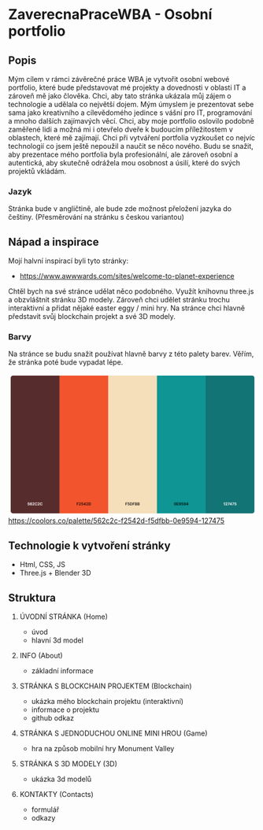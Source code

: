 # ZaverecnaPraceWBA - Osobní portfolio

## Popis

Mým cílem v rámci závěrečné práce WBA je vytvořit osobní webové portfolio, které bude představovat mé projekty a dovednosti v oblasti IT a zároveň mě jako člověka. Chci, aby tato stránka ukázala můj zájem o technologie a udělala co největší dojem. Mým úmyslem je prezentovat sebe sama jako kreativního a cílevědomého jedince s vášní pro IT, programování a mnoho dalších zajímavých věcí. Chci, aby moje portfolio oslovilo podobně zaměřené lidi a možná mi i otevřelo dveře k budoucím příležitostem v oblastech, které mě zajímají. Chci při vytváření portfolia vyzkoušet co nejvíc technologií co jsem ještě nepoužil a naučit se něco nového. Budu se snažit, aby prezentace mého portfolia byla profesionální, ale zároveň osobní a autentická, aby skutečně odrážela mou osobnost a úsilí, které do svých projektů vkládám. 

### Jazyk

Stránka bude v angličtině, ale bude zde možnost přeložení jazyka do češtiny.
(Přesměrování na stránku s českou variantou)

## Nápad a inspirace 

Mojí halvní inspirací byli tyto stránky:
- https://www.awwwards.com/sites/welcome-to-planet-experience

Chtěl bych na své stránce udělat něco podobného. Využít knihovnu three.js a obzvláštnit stránku 3D modely. Zároveň chci udělet stránku trochu interaktivní a přidat nějaké easter eggy / mini hry. Na stránce chci hlavně představit svůj blockchain projekt a své 3D modely.

### Barvy

Na stránce se budu snažit používat hlavně barvy z této palety barev. Věřím, že stránka poté bude vypadat lépe.


![ColorPalette](ColorPalette.png)
https://coolors.co/palette/562c2c-f2542d-f5dfbb-0e9594-127475



## Technologie k vytvoření stránky

- Html, CSS, JS
- Three.js + Blender 3D

## Struktura

1. ÚVODNÍ STRÁNKA (Home)
    - úvod
    - hlavní 3d model

2. INFO (About)
    - základní informace

3. STRÁNKA S BLOCKCHAIN PROJEKTEM (Blockchain)
    - ukázka mého blockchain projektu (interaktivní)
    - informace o projektu
    - github odkaz

4. STRÁNKA S JEDNODUCHOU ONLINE MINI HROU (Game)
    - hra na způsob mobilní hry Monument Valley

5. STRÁNKA S 3D MODELY (3D)
    - ukázka 3d modelů

6. KONTAKTY (Contacts)
    - formulář
    - odkazy